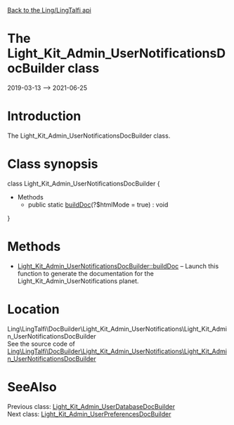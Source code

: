 [Back to the Ling/LingTalfi api](https://github.com/lingtalfi/LingTalfi/blob/master/doc/api/Ling/LingTalfi.md)



The Light_Kit_Admin_UserNotificationsDocBuilder class
================
2019-03-13 --> 2021-06-25






Introduction
============

The Light_Kit_Admin_UserNotificationsDocBuilder class.



Class synopsis
==============


class <span class="pl-k">Light_Kit_Admin_UserNotificationsDocBuilder</span>  {

- Methods
    - public static [buildDoc](https://github.com/lingtalfi/LingTalfi/blob/master/doc/api/Ling/LingTalfi/DocBuilder/Light_Kit_Admin_UserNotifications/Light_Kit_Admin_UserNotificationsDocBuilder/buildDoc.md)(?$htmlMode = true) : void

}






Methods
==============

- [Light_Kit_Admin_UserNotificationsDocBuilder::buildDoc](https://github.com/lingtalfi/LingTalfi/blob/master/doc/api/Ling/LingTalfi/DocBuilder/Light_Kit_Admin_UserNotifications/Light_Kit_Admin_UserNotificationsDocBuilder/buildDoc.md) &ndash; Launch this function to generate the documentation for the Light_Kit_Admin_UserNotifications planet.





Location
=============
Ling\LingTalfi\DocBuilder\Light_Kit_Admin_UserNotifications\Light_Kit_Admin_UserNotificationsDocBuilder<br>
See the source code of [Ling\LingTalfi\DocBuilder\Light_Kit_Admin_UserNotifications\Light_Kit_Admin_UserNotificationsDocBuilder](https://github.com/lingtalfi/LingTalfi/blob/master/DocBuilder/Light_Kit_Admin_UserNotifications/Light_Kit_Admin_UserNotificationsDocBuilder.php)



SeeAlso
==============
Previous class: [Light_Kit_Admin_UserDatabaseDocBuilder](https://github.com/lingtalfi/LingTalfi/blob/master/doc/api/Ling/LingTalfi/DocBuilder/Light_Kit_Admin_UserDatabase/Light_Kit_Admin_UserDatabaseDocBuilder.md)<br>Next class: [Light_Kit_Admin_UserPreferencesDocBuilder](https://github.com/lingtalfi/LingTalfi/blob/master/doc/api/Ling/LingTalfi/DocBuilder/Light_Kit_Admin_UserPreferences/Light_Kit_Admin_UserPreferencesDocBuilder.md)<br>
